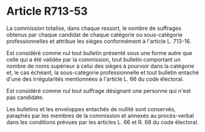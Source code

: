 # Article R713-53

La commission totalise, dans chaque ressort, le nombre de suffrages obtenus par chaque candidat de chaque catégorie ou sous-catégorie professionnelles et attribue les sièges conformément à l'article L. 713-16.

Est considéré comme nul tout bulletin présenté sous une forme autre que celle qui a été validée par la commission, tout bulletin comportant un nombre de noms supérieur à celui des sièges à pourvoir dans la catégorie et, le cas échéant, la sous-catégorie professionnelle et tout bulletin entaché d'une des irrégularités mentionnées à l'article L. 66 du code électoral.

Est considéré comme nul tout suffrage désignant une personne qui n'est pas candidate.

Les bulletins et les enveloppes entachés de nullité sont conservés, paraphés par les membres de la commission et annexés au procès-verbal dans les conditions prévues par les articles L. 66 et R. 68 du code électoral.
